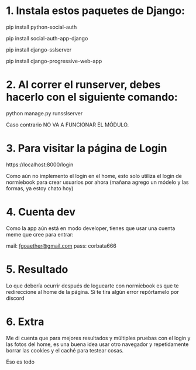 

# 1. Instala estos paquetes de Django:

pip install python-social-auth

pip install social-auth-app-django

pip install django-sslserver

pip install django-progressive-web-app

# 2. Al correr el runserver, debes hacerlo con el siguiente comando:

python manage.py runsslserver

Caso contrario NO VA A FUNCIONAR EL MÓDULO.

# 3. Para visitar la página de Login

https://localhost:8000/login

Como aún no implemento el login en el home, esto solo utiliza el login de normiebook para crear usuarios por ahora (mañana agrego un módelo y las formas, ya estoy chato hoy)

# 4. Cuenta dev

Como la app aún está en modo developer, tienes que usar una cuenta meme que cree para entrar:

mail: fgoaether@gmail.com
pass: corbata666

# 5. Resultado

Lo que debería ocurrir después de loguearte con normiebook es que te redireccione al home de la página. Si te tira algún error repórtamelo por discord

# 6. Extra

Me di cuenta que para mejores resultados y múltiples pruebas con el login y las fotos del home, es una buena idea usar otro navegador y repetidamente borrar las cookies y el caché para testear cosas.

Eso es todo
